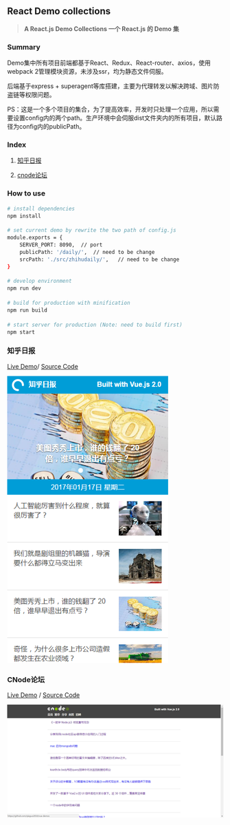 React Demo collections
------

> **A React.js Demo Collections
  一个 React.js 的 Demo 集**
  
### Summary

Demo集中所有项目前端都基于React、Redux、React-router、axios，使用webpack 2管理模块资源，未涉及ssr，均为静态文件伺服。

后端基于express + superagent等库搭建，主要为代理转发以解决跨域、图片防盗链等权限问题。

PS：这是一个多个项目的集合，为了提高效率，开发时只处理一个应用，所以需要设置config内的两个path。生产环境中会伺服dist文件夹内的所有项目，默认路径为config内的publicPath。

### Index

1. [知乎日报](#知乎日报)  

2. [cnode论坛](#cnode论坛)

### How to use

``` bash
# install dependencies
npm install

# set current demo by rewrite the two path of config.js
module.exports = {
	SERVER_PORT: 8090,	// port
	publicPath: '/daily/',	// need to be change
	srcPath: './src/zhihudaily/',	// need to be change
}

# develop environment
npm run dev

# build for production with minification
npm run build

# start server for production (Note: need to build first)
npm start

```

### 知乎日报

[Live Demo](http://react.qieguo.me/zhihudaily/)/ [Source Code]()

![zhihudaily](.github/zhihudaily.png)

### CNode论坛

[Live Demo](http://react.qieguo.me/cnode/) / [Source Code]()

![CNode](.github/cnode.png)
